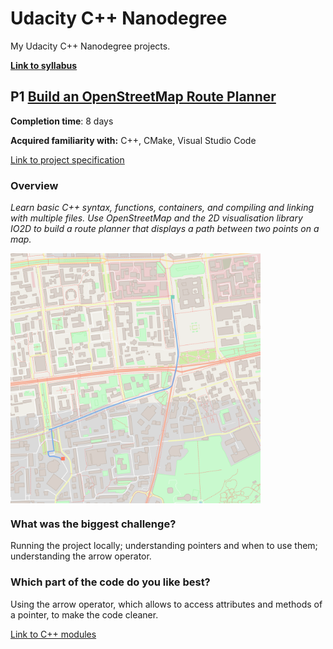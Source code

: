 # Udacity C++ Nanodegree

My Udacity C++ Nanodegree projects.

[__Link to syllabus__](./projects/c++_nanodegree_syllabus.pdf)

## P1 [Build an OpenStreetMap Route Planner](./projects/p1/cppnd-p1-build-an-open-street-map-route-planner.md)

__Completion time__: 8 days

__Acquired familiarity with:__ C++, CMake, Visual Studio Code

[Link to project specification]()

### Overview
_Learn basic C++ syntax, functions, containers, and compiling and linking with multiple files. Use OpenStreetMap and the 2D visualisation library IO2D to build a route planner that displays a path between two points on a map._

  <td align="center"><img align="center" src="./projects/p1/img/route.png" height=400 width=400/></td>

### What was the biggest challenge?
Running the project locally; understanding pointers and when to use them; understanding the arrow operator.

### Which part of the code do you like best?
Using the arrow operator, which allows to access attributes and methods of a pointer, to make the code cleaner.

[Link to C++ modules](./projects/p1/src)
